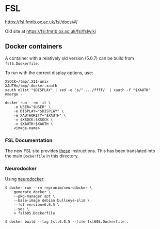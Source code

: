 # FSL

https://fsl.fmrib.ox.ac.uk/fsl/docs/#/

Old site at https://fsl.fmrib.ox.ac.uk/fsl/fslwiki

## Docker containers

A container with a relatively old version (5.0.7) can be build from `fsl5.Dockerfile`.

To run with the correct display options, use:

```console
XSOCK=/tmp/.X11-unix
XAUTH=/tmp/.docker.xauth
xauth nlist "$DISPLAY" | sed -e 's/^..../ffff/' | xauth -f "$XAUTH" nmerge -

docker run --rm -it \
    -e USER="$USER" \
    -e DISPLAY="$DISPLAY" \
    -e XAUTHORITY="$XAUTH" \
    -v $XSOCK:$XSOCK \
    -v $XAUTH:$XAUTH \
    <image-name>
```

### FSL Documentation

The new FSL site provides [these](https://fsl.fmrib.ox.ac.uk/fsl/docs/#/install/container?id=install-fsl-into-a-dockersingularity-container) instructions. This has been translated into the main `Dockerfile` in this directory.

### Neurodocker

Using [neurodocker](https://www.repronim.org/neurodocker/index.html):

```console
$ docker run --rm repronim/neurodocker \
    generate docker \
    --pkg-manager apt \
    --base-image debian:bullseye-slim \
    --fsl version=6.0.5 \
    --yes \
    > fsl605.Dockerfile

$ docker build --tag fsl:6.0.5 --file fsl605.Dockerfile .
```


